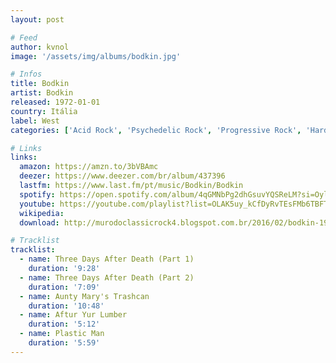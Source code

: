 ```yaml
---
layout: post

# Feed
author: kvnol
image: '/assets/img/albums/bodkin.jpg'

# Infos
title: Bodkin
artist: Bodkin
released: 1972-01-01
country: Itália
label: West
categories: ['Acid Rock', 'Psychedelic Rock', 'Progressive Rock', 'Hard Rock']

# Links
links:
  amazon: https://amzn.to/3bVBAmc
  deezer: https://www.deezer.com/br/album/437396
  lastfm: https://www.last.fm/pt/music/Bodkin/Bodkin
  spotify: https://open.spotify.com/album/4qGMNbPg2dhGsuvYQSReLM?si=Oylj2vOYTf6Ecz-fmGIgAQ
  youtube: https://youtube.com/playlist?list=OLAK5uy_kCfDyRvTEsFMb6TBFTTeN2wjfpm6TIYMc
  wikipedia:
  download: http://murodoclassicrock4.blogspot.com.br/2016/02/bodkin-1972.html

# Tracklist
tracklist:
  - name: Three Days After Death (Part 1)
    duration: '9:28'
  - name: Three Days After Death (Part 2)
    duration: '7:09'
  - name: Aunty Mary's Trashcan
    duration: '10:48'
  - name: Aftur Yur Lumber
    duration: '5:12'
  - name: Plastic Man
    duration: '5:59'
---
```


